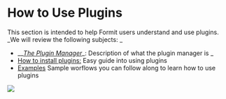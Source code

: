 # How to Use Plugins

This section is intended to help Formit users understand and use plugins. _We will review the following subjects: _

* __[_The Plugin Manager_](the-plugin-manager.md)_: Description of what the plugin manager is _
* [How to install plugins:](../example-1/encode-campus.md) Easy guide into using plugins
* [Examples](../example-1/) Sample worflows you can follow along to learn how to use plugins

![](../../.gitbook/assets/g6.gif)
